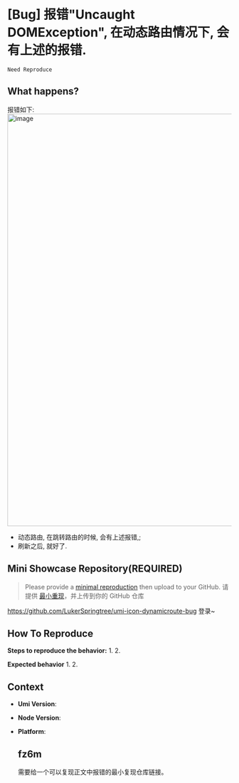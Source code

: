 # [Bug] 报错"Uncaught DOMException", 在动态路由情况下, 会有上述的报错.

`Need Reproduce`

  <!--
感谢您向我们反馈问题，为了高效的解决问题，我们期望你能提供以下信息：
-->

## What happens?

报错如下:
<img width="927" alt="image" src="https://github.com/umijs/umi/assets/9697295/86deeebe-f37d-411a-9007-bfe989ecd6e3">

<!-- A clear and concise description of what the bug is. -->
<!-- 清晰的描述下遇到的问题。-->

- 动态路由, 在跳转路由的时候, 会有上述报错,;
- 刷新之后, 就好了.

## Mini Showcase Repository(REQUIRED)

> Please provide a [minimal reproduction](https://stackoverflow.com/help/minimal-reproducible-example) then upload to your GitHub. 请提供 [最小重现](https://stackoverflow.com/help/minimal-reproducible-example)，并上传到你的 GitHub 仓库

<!-- 为节约大家的时间，无复现步骤的 ISSUE 会被关闭，提供之后再 REOPEN -->
<!-- YOUR_REPOSITORY_URL on github or stackbliz -->

https://github.com/LukerSpringtree/umi-icon-dynamicroute-bug
登录~

## How To Reproduce

**Steps to reproduce the behavior:** 1. 2.

**Expected behavior** 1. 2.

<!-- 请提供复现链接/步骤，错误日志以及相关配置 -->

## Context

- **Umi Version**:
- **Node Version**:
- **Platform**:

  ## fz6m

  需要给一个可以复现正文中报错的最小复现仓库链接。

